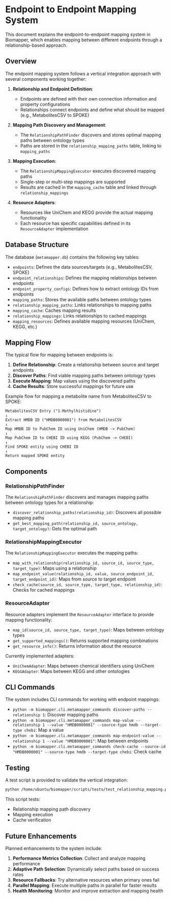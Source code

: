 # Endpoint to Endpoint Mapping System

This document explains the endpoint-to-endpoint mapping system in Biomapper, which enables mapping between different endpoints through a relationship-based approach.

## Overview

The endpoint mapping system follows a vertical integration approach with several components working together:

1. **Relationship and Endpoint Definition**:
   - Endpoints are defined with their own connection information and property configurations
   - Relationships connect endpoints and define what should be mapped (e.g., MetabolitesCSV to SPOKE)

2. **Mapping Path Discovery and Management**:
   - The `RelationshipPathFinder` discovers and stores optimal mapping paths between ontology types
   - Paths are stored in the `relationship_mapping_paths` table, linking to `mapping_paths`

3. **Mapping Execution**:
   - The `RelationshipMappingExecutor` executes discovered mapping paths
   - Single-step or multi-step mappings are supported
   - Results are cached in the `mapping_cache` table and linked through `relationship_mappings`

4. **Resource Adapters**:
   - Resources like UniChem and KEGG provide the actual mapping functionality
   - Each resource has specific capabilities defined in its `ResourceAdapter` implementation

## Database Structure

The database (`metamapper.db`) contains the following key tables:

- `endpoints`: Defines the data sources/targets (e.g., MetabolitesCSV, SPOKE)
- `endpoint_relationships`: Defines the mapping relationships between endpoints
- `endpoint_property_configs`: Defines how to extract ontology IDs from endpoints
- `mapping_paths`: Stores the available paths between ontology types
- `relationship_mapping_paths`: Links relationships to mapping paths
- `mapping_cache`: Caches mapping results
- `relationship_mappings`: Links relationships to cached mappings
- `mapping_resources`: Defines available mapping resources (UniChem, KEGG, etc.)

## Mapping Flow

The typical flow for mapping between endpoints is:

1. **Define Relationship**: Create a relationship between source and target endpoints
2. **Discover Paths**: Find viable mapping paths between ontology types
3. **Execute Mapping**: Map values using the discovered paths
4. **Cache Results**: Store successful mappings for future use

Example flow for mapping a metabolite name from MetabolitesCSV to SPOKE:

```
MetabolitesCSV Entry ("1-Methylhistidine")
↓
Extract HMDB ID ("HMDB0000001") from MetabolitesCSV
↓
Map HMDB ID to PubChem ID using UniChem (HMDB -> PubChem)
↓
Map PubChem ID to CHEBI ID using KEGG (PubChem -> CHEBI)
↓
Find SPOKE entity using CHEBI ID
↓
Return mapped SPOKE entity
```

## Components

### RelationshipPathFinder

The `RelationshipPathFinder` discovers and manages mapping paths between ontology types for a relationship:

- `discover_relationship_paths(relationship_id)`: Discovers all possible mapping paths
- `get_best_mapping_path(relationship_id, source_ontology, target_ontology)`: Gets the optimal path

### RelationshipMappingExecutor

The `RelationshipMappingExecutor` executes the mapping paths:

- `map_with_relationship(relationship_id, source_id, source_type, target_type)`: Maps using a relationship
- `map_endpoint_value(relationship_id, value, source_endpoint_id, target_endpoint_id)`: Maps from source to target endpoint
- `check_cache(source_id, source_type, target_type, relationship_id)`: Checks for cached mappings

### ResourceAdapter

Resource adapters implement the `ResourceAdapter` interface to provide mapping functionality:

- `map_id(source_id, source_type, target_type)`: Maps between ontology types
- `get_supported_mappings()`: Returns supported mapping combinations
- `get_resource_info()`: Returns information about the resource

Currently implemented adapters:
- `UniChemAdapter`: Maps between chemical identifiers using UniChem
- `KEGGAdapter`: Maps between KEGG and other ontologies

## CLI Commands

The system includes CLI commands for working with endpoint mappings:

- `python -m biomapper.cli.metamapper_commands discover-paths --relationship 1`: Discover mapping paths
- `python -m biomapper.cli.metamapper_commands map-value --relationship 1 --value "HMDB0000001" --source-type hmdb --target-type chebi`: Map a value
- `python -m biomapper.cli.metamapper_commands map-endpoint-value --relationship 1 --value "HMDB0000001"`: Map between endpoints
- `python -m biomapper.cli.metamapper_commands check-cache --source-id "HMDB0000001" --source-type hmdb --target-type chebi`: Check cache

## Testing

A test script is provided to validate the vertical integration:

```bash
python /home/ubuntu/biomapper/scripts/tests/test_relationship_mapping.py
```

This script tests:
- Relationship mapping path discovery
- Mapping execution
- Cache verification

## Future Enhancements

Planned enhancements to the system include:

1. **Performance Metrics Collection**: Collect and analyze mapping performance
2. **Adaptive Path Selection**: Dynamically select paths based on success rates
3. **Resource Fallbacks**: Try alternative resources when primary ones fail
4. **Parallel Mapping**: Execute multiple paths in parallel for faster results
5. **Health Monitoring**: Monitor and improve extraction and mapping health